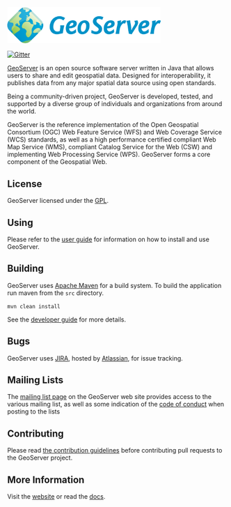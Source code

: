 <img src="/doc/en/themes/geoserver/static/GeoServer_500.png" width="353">

[![Gitter](https://badges.gitter.im/geoserver/geoserver.svg)](https://gitter.im/geoserver/geoserver?utm_source=badge&utm_medium=badge&utm_campaign=pr-badge&utm_content=badge)

[GeoServer](http://geoserver.org) is an open source software server written in Java that 
allows users to share and edit geospatial data. Designed for interoperability, it publishes data from 
any major spatial data source using open standards.

Being a community-driven project, GeoServer is developed, tested, and supported by a diverse group of 
individuals and organizations from around the world.

GeoServer is the reference implementation of the Open Geospatial Consortium (OGC) 
Web Feature Service (WFS) and Web Coverage Service (WCS) standards, as well as a high performance 
certified compliant Web Map Service (WMS), compliant Catalog Service for the Web (CSW)
and implementing Web Processing Service (WPS). 
GeoServer forms a core component of the Geospatial Web.

## License

GeoServer licensed under the [GPL](http://docs.geoserver.org/2.12.x/en/user/introduction/license.html).

## Using

Please refer to the [user guide](http://docs.geoserver.org/2.12.x/en/user/) for information
on how to install and use GeoServer.

## Building

GeoServer uses [Apache Maven](http://maven.apache.org/) for a build system. To 
build the application run maven from the ```src``` directory.

    mvn clean install

See the [developer guide](http://docs.geoserver.org/2.12.x/en/developer/) 
for more details.

## Bugs

GeoServer uses [JIRA](https://osgeo-org.atlassian.net/projects/GEOS), hosted by 
[Atlassian](https://www.atlassian.com/), for issue tracking.

## Mailing Lists

The [mailing list page](http://geoserver.org/comm/) on the GeoServer web site provides
access to the various mailing list, as well as some indication of the [code of conduct](http://geoserver.org/comm/userlist-guidelines.html) when posting to the lists

## Contributing

Please read [the contribution guidelines](https://github.com/geoserver/geoserver/blob/master/CONTRIBUTING.md) before contributing pull requests to the GeoServer project.

## More Information

Visit the [website](http://geoserver.org/) or read the [docs](http://docs.geoserver.org/). 

